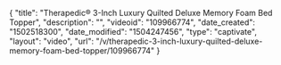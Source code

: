 {
    "title": "Therapedic&reg; 3-Inch Luxury Quilted Deluxe Memory Foam Bed Topper",
    "description": "",
    "videoid": "109966774",
    "date_created": "1502518300",
    "date_modified": "1504247456",
    "type": "captivate",
    "layout": "video",
    "url": "\/v\/therapedic-3-inch-luxury-quilted-deluxe-memory-foam-bed-topper\/109966774"
}